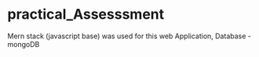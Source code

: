 # practical_Assesssment
Mern stack (javascript base) was used for this web Application, 
Database - mongoDB
